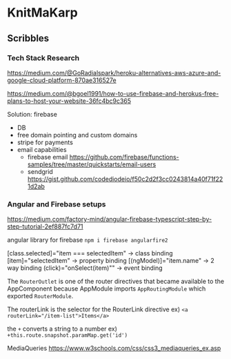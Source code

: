 # KnitMaKarp

## Scribbles
### Tech Stack Research
https://medium.com/@GoRadialspark/heroku-alternatives-aws-azure-and-google-cloud-platform-870ae316527e

https://medium.com/@bgoel1991/how-to-use-firebase-and-herokus-free-plans-to-host-your-website-36fc4bc9c365

Solution:
firebase
 * DB
 * free domain pointing and custom domains
 * stripe for payments
 * email capabilities
    * firebase email https://github.com/firebase/functions-samples/tree/master/quickstarts/email-users
    * sendgrid https://gist.github.com/codediodeio/f50c2d2f3cc0243814a40f71f221d2ab


### Angular and Firebase setups
https://medium.com/factory-mind/angular-firebase-typescript-step-by-step-tutorial-2ef887fc7d71

angular library for firebase `npm i firebase angularfire2`

[class.selected]="item === selectedItem" -> class binding
[item]="selectedItem" -> property binding
[(ngModel)]="item.name" -> 2 way binding
(click)="onSelect(item)"" -> event binding


The `RouterOutlet` is one of the router directives that became available to the AppComponent because AppModule imports `AppRoutingModule` which exported `RouterModule`.

The routerLink is the selector for the RouterLink directive
  ex) `<a routerLink="/item-list">Items</a>`

the `+` converts a string to a number
 ex) `+this.route.snapshot.paramMap.get('id')`

MediaQueries
https://www.w3schools.com/css/css3_mediaqueries_ex.asp
